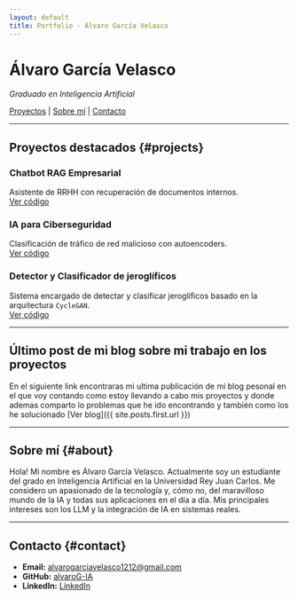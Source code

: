 ```yaml
---
layout: default
title: Portfolio - Álvaro García Velasco
---
```


# Álvaro García Velasco
*Graduado en Inteligencia Artificial*

[Proyectos](#projects) | [Sobre mí](#about) | [Contacto](#contact)

---

## Proyectos destacados {#projects}

### Chatbot RAG Empresarial
Asistente de RRHH con recuperación de documentos internos.  
[Ver código](https://github.com/alvaroG-IA/chatbot-rag)

### IA para Ciberseguridad
Clasificación de tráfico de red malicioso con autoencoders.  
[Ver código](https://github.com/alvaroG-IA/cybersecurity-ml)

### Detector y Clasificador de jeroglíficos
Sistema encargado de detectar y clasificar jeroglíficos basado en la arquitectura `CycleGAN`.  
[Ver código](https://github.com/alvaroG-IA/clf)

---

## Último post de mi blog sobre mi trabajo en los proyectos
En el siguiente link encontraras mi ultima publicación de mi blog pesonal en el que voy contando como 
estoy llevando a cabo mis proyectos y donde ademas comparto lo problemas que he ido encontrando y también
como los he solucionado
[Ver blog]({{ site.posts.first.url }})

---

## Sobre mí {#about}

Hola! Mi nombre es Álvaro García Velasco. Actualmente soy un estudiante del grado en Inteligencia Artificial en la Universidad Rey Juan Carlos. Me considero un apasionado de la tecnología y, cómo no, del maravilloso mundo de la IA y todas sus aplicaciones en el día a día. Mis principales intereses son los LLM y la integración de IA en sistemas reales.

---

## Contacto {#contact}

- **Email:** alvarogarciavelasco1212@gmail.com  
- **GitHub:** [alvaroG-IA](https://github.com/alvaroG-IA)  
- **LinkedIn:** [LinkedIn](https://www.linkedin.com/in/%C3%A1lvaro-garc%C3%ADa-velasco-2a301031a)


